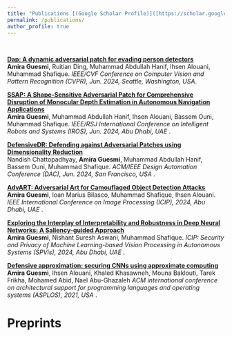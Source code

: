 ```yaml
---
title: "Publications [(Google Scholar Profile)]([https://scholar.google.com/citations?user=mMEdVfoAAAAJ&hl=en](https://scholar.google.fr/citations?hl=fr&user=ramnnXoAAAAJ&view_op=list_works&sortby=pubdate))"
permalink: /publications/
author_profile: true
---
```



<br> 

<b>[Dap: A dynamic adversarial patch for evading person detectors](http://AmiraGuesmi-mls.github.io/publications/DAP)</b> <br> 
<b>Amira Guesmi</b>, Ruitian Ding, Muhammad Abdullah Hanif, Ihsen Alouani, Muhammad Shafique.
<i>IEEE/CVF Conference on Computer Vision and Pattern Recognition (CVPR), Jun. 2024, Seattle, Washington, USA</i>.

<b>[SSAP: A Shape-Sensitive Adversarial Patch for Comprehensive Disruption of Monocular Depth Estimation in Autonomous Navigation Applications](http://AmiraGuesmi-mls.github.io/publications/SSAP)</b> <br> 
<b>Amira Guesmi</b>, Muhammad Abdullah Hanif, Ihsen Alouani, Bassem Ouni, Muhammad Shafique.
<i>IEEE/RSJ International Conference on Intelligent Robots and Systems (IROS), Jun. 2024, Abu Dhabi, UAE </i>.

<b>[DefensiveDR: Defending against Adversarial Patches using Dimensionality Reduction](http://AmiraGuesmi-mls.github.io/publications/DR)</b> <br> 
Nandish Chattopadhyay, <b>Amira Guesmi</b>, Muhammad Abdullah Hanif, Bassem Ouni, Muhammad Shafique.
<i>ACM/IEEE Design Automation Conference (DAC), Jun. 2024, San Francisco, USA </i>.

<b>[AdvART: Adversarial Art for Camouflaged Object Detection Attacks](http://AmiraGuesmi-mls.github.io/publications/ICIP24ADVART)</b> <br> 
<b>Amira Guesmi</b>, Ioan Marius Bilasco, Muhammad Shafique, Ihsen Alouani.
<i>IEEE International Conference on Image Processing (ICIP), 2024, Abu Dhabi, UAE </i>.

<b>[Exploring the Interplay of Interpretability and Robustness in Deep Neural Networks: A Saliency-guided Approach](http://AmiraGuesmi-mls.github.io/publications/SPVis)</b> <br> 
<b>Amira Guesmi</b>, Nishant Suresh Aswani, Muhammad Shafique.
<i>ICIP: Security and Privacy of Machine Learning-based Vision Processing in Autonomous Systems (SPVis), 2024, Abu Dhabi, UAE </i>.


<b>[Defensive approximation: securing CNNs using approximate computing](http://AmiraGuesmi-mls.github.io/publications/ASPLOS)</b> <br> 
<b>Amira Guesmi</b>, Ihsen Alouani, Khaled Khasawneh, Mouna Baklouti, Tarek Frikha, Mohamed Abid, Nael Abu-Ghazaleh
<i>ACM international conference on architectural support for programming languages and operating systems (ASPLOS), 2021, USA </i>.

# Preprints
